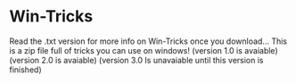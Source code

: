 # Win-Tricks
Read the .txt version for more info on Win-Tricks once you download...
This is a zip file full of tricks you can use on windows!
(version 1.0 is avaiable)
(version 2.0 is avaiable)
(version 3.0 Is unavaiable until this version is finished)

